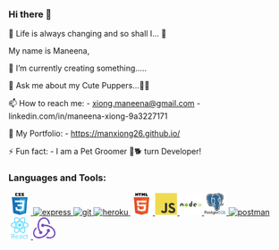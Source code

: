 ### Hi there 👋

<!--
**Manxiong26/Manxiong26** is a ✨ _special_ ✨ repository because its `README.md` (this file) appears on your GitHub profile.
-->
🌱 Life is always changing and so shall I... 🌱

My name is Maneena,

🔭 I’m currently creating something.....

💬 Ask me about my Cute Puppers...:feet::poodle:

📫 How to reach me: 
    - xiong.maneena@gmail.com
    - linkedin.com/in/maneena-xiong-9a3227171

:bust_in_silhouette: My Portfolio:
    - https://manxiong26.github.io/

⚡ Fun fact: 
    - I am a Pet Groomer :dog::dog2: turn Developer!

<!-- Technologies and Tools:

<img width="100px" height="50px" src="https://miro.medium.com/max/800/1*PY24xlr4TpOkXW04HUoqrQ.jpeg"> <img width="100px" height="50px" src="https://www.vhv.rs/dpng/d/524-5247360_react-redux-react-redux-next-js-hd-png.png"> <img width="100px" height="50px" src="https://previews.123rf.com/images/vasilyrosca/vasilyrosca2002/vasilyrosca200200038/139595915-html5-css3-js-icon-set-web-development-logo-icon-set-of-html-css-and-javascript-programming-symbol.jpg"> <img width="100px" height="50px" src="https://logowik.com/content/uploads/images/nodejs.jpg"> <img width="100px" height="50px" src="https://miro.medium.com/max/1400/1*8ETcaw-gA1dYW4EFxqGK3w.png"> -->

<h3 align="left">Languages and Tools:</h3>
<p align="left"> <a href="https://www.w3schools.com/css/" target="_blank"> <img src="https://raw.githubusercontent.com/devicons/devicon/master/icons/css3/css3-original-wordmark.svg" alt="css3" width="40" height="40"/> </a> <a href="https://expressjs.com" target="_blank"> <img src="https://i2.wp.com/www.mementotech.in/assets/images/icons/express.png" alt="express" width="40" height="40"/> </a> <a href="https://git-scm.com/" target="_blank"> <img src="https://www.vectorlogo.zone/logos/git-scm/git-scm-icon.svg" alt="git" width="40" height="40"/> </a> <a href="https://heroku.com" target="_blank"> <img src="https://www.vectorlogo.zone/logos/heroku/heroku-icon.svg" alt="heroku" width="40" height="40"/> </a> <a href="https://www.w3.org/html/" target="_blank"> <img src="https://raw.githubusercontent.com/devicons/devicon/master/icons/html5/html5-original-wordmark.svg" alt="html5" width="40" height="40"/> </a> <a href="https://developer.mozilla.org/en-US/docs/Web/JavaScript" target="_blank"> <img src="https://raw.githubusercontent.com/devicons/devicon/master/icons/javascript/javascript-original.svg" alt="javascript" width="40" height="40"/> </a> <a href="https://nodejs.org" target="_blank"> <img src="https://raw.githubusercontent.com/devicons/devicon/master/icons/nodejs/nodejs-original-wordmark.svg" alt="nodejs" width="40" height="40"/> </a> <a href="https://www.postgresql.org" target="_blank"> <img src="https://raw.githubusercontent.com/devicons/devicon/master/icons/postgresql/postgresql-original-wordmark.svg" alt="postgresql" width="40" height="40"/> </a> <a href="https://postman.com" target="_blank"> <img src="https://www.vectorlogo.zone/logos/getpostman/getpostman-icon.svg" alt="postman" width="40" height="40"/> </a>  <a href="https://reactjs.org/" target="_blank"> <img src="https://raw.githubusercontent.com/devicons/devicon/master/icons/react/react-original-wordmark.svg" alt="react" width="40" height="40"/> </a> <a href="https://redux.js.org" target="_blank"> <img src="https://raw.githubusercontent.com/devicons/devicon/master/icons/redux/redux-original.svg" alt="redux" width="40" height="40"/> </a> 
